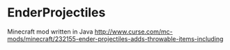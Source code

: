 # EnderProjectiles
Minecraft mod written in Java
http://www.curse.com/mc-mods/minecraft/232155-ender-projectiles-adds-throwable-items-including

